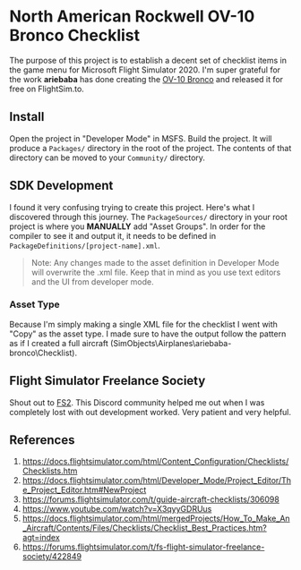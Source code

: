 # North American Rockwell OV-10 Bronco Checklist

The purpose of this project is to establish a decent set of checklist items in the game menu for Microsoft Flight Simulator 2020. I'm super grateful for the work **ariebaba** has done creating the [OV-10 Bronco](https://flightsim.to/file/61093/north-american-rockwell-ov-10-bronco) and released it for free on FlightSim.to.

## Install

Open the project in "Developer Mode" in MSFS. Build the project. It will produce a `Packages/` directory in the root of the project. The contents of that directory can be moved to your `Community/` directory.

## SDK Development

I found it very confusing trying to create this project. Here's what I discovered through this journey. The `PackageSources/` directory in your root project is where you **MANUALLY** add "Asset Groups". In order for the compiler to see it and output it, it needs to be defined in `PackageDefinitions/[project-name].xml`.

> Note: Any changes made to the asset definition in Developer Mode will overwrite the .xml file. Keep that in mind as you use text editors and the UI from developer mode.

### Asset Type

Because I'm simply making a single XML file for the checklist I went with "Copy" as the asset type. I made sure to have the output follow the pattern as if I created a full aircraft (SimObjects\Airplanes\ariebaba-bronco\Checklist\).

## Flight Simulator Freelance Society

Shout out to [FS2](https://forums.flightsimulator.com/t/fs-flight-simulator-freelance-society/422849). This Discord community helped me out when I was completely lost with out development worked. Very patient and very helpful.

## References

1. https://docs.flightsimulator.com/html/Content_Configuration/Checklists/Checklists.htm
1. https://docs.flightsimulator.com/html/Developer_Mode/Project_Editor/The_Project_Editor.htm#NewProject
1. https://forums.flightsimulator.com/t/guide-aircraft-checklists/306098
1. https://www.youtube.com/watch?v=X3qyyGDRUus
1. https://docs.flightsimulator.com/html/mergedProjects/How_To_Make_An_Aircraft/Contents/Files/Checklists/Checklist_Best_Practices.htm?agt=index
1. https://forums.flightsimulator.com/t/fs-flight-simulator-freelance-society/422849